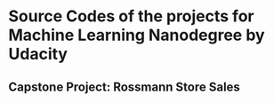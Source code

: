 # Source Codes of the projects for Machine Learning Nanodegree by Udacity

## Capstone Project: Rossmann Store Sales